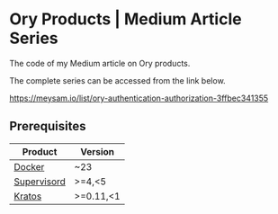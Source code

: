 # Ory Products | Medium Article Series

The code of my Medium article on Ory products.

The complete series can be accessed from the link below.

<https://meysam.io/list/ory-authentication-authorization-3ffbec341355>

## Prerequisites

| Product | Version |
| --- | --- |
|[Docker](https://docs.docker.com/engine/install/) | ~23 |
|[Supervisord](http://supervisord.org/) | >=4,<5 |
|[Kratos](https://github.com/ory/kratos/releases/tag/v0.11.1) | >=0.11,<1 |
